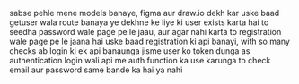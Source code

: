sabse pehle mene models banaye, figma aur draw.io dekh kar 
uske baad getuser wala route banaya ye dekhne ke liye ki user exists karta hai to seedha password wale page pe le jaau, aur agar nahi karta to registration wale page pe le jaana hai
uske baad registration ki api banayi, with so many checks
ab login ki ek api banaunga jisme user ko token dunga as authentication
login wali api me auth function ka use karunga to check email aur password same bande ka hai ya nahi